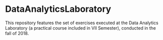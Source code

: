 # DataAnalyticsLaboratory
This repository features the set of exercises executed at the Data Analytics Laboratory (a practical course included in VII Semester), conducted in the fall of 2018.
